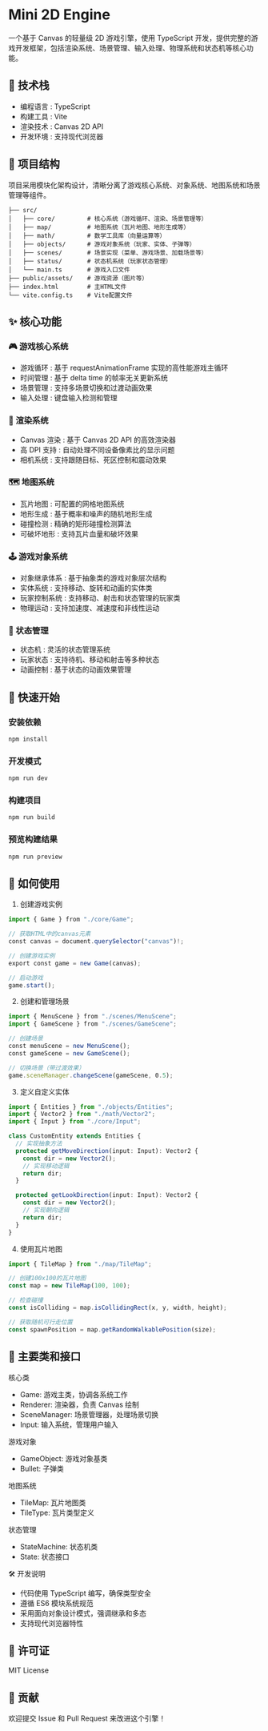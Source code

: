 # Mini 2D Engine

一个基于 Canvas 的轻量级 2D 游戏引擎，使用 TypeScript 开发，提供完整的游戏开发框架，包括渲染系统、场景管理、输入处理、物理系统和状态机等核心功能。

## 🚀 技术栈

- 编程语言 : TypeScript
- 构建工具 : Vite
- 渲染技术 : Canvas 2D API
- 开发环境 : 支持现代浏览器

## 📁 项目结构

项目采用模块化架构设计，清晰分离了游戏核心系统、对象系统、地图系统和场景管理等组件。

```
├── src/
│   ├── core/         # 核心系统（游戏循环、渲染、场景管理等）
│   ├── map/          # 地图系统（瓦片地图、地形生成等）
│   ├── math/         # 数学工具库（向量运算等）
│   ├── objects/      # 游戏对象系统（玩家、实体、子弹等）
│   ├── scenes/       # 场景实现（菜单、游戏场景、加载场景等）
│   ├── status/       # 状态机系统（玩家状态管理）
│   └── main.ts       # 游戏入口文件
├── public/assets/    # 游戏资源（图片等）
├── index.html        # 主HTML文件
└── vite.config.ts    # Vite配置文件
```

## ✨ 核心功能

### 🎮 游戏核心系统

- 游戏循环 : 基于 requestAnimationFrame 实现的高性能游戏主循环
- 时间管理 : 基于 delta time 的帧率无关更新系统
- 场景管理 : 支持多场景切换和过渡动画效果
- 输入处理 : 键盘输入检测和管理

### 🎨 渲染系统

- Canvas 渲染 : 基于 Canvas 2D API 的高效渲染器
- 高 DPI 支持 : 自动处理不同设备像素比的显示问题
- 相机系统 : 支持跟随目标、死区控制和震动效果

### 🗺️ 地图系统

- 瓦片地图 : 可配置的网格地图系统
- 地形生成 : 基于概率和噪声的随机地形生成
- 碰撞检测 : 精确的矩形碰撞检测算法
- 可破坏地形 : 支持瓦片血量和破坏效果

### 🕹️ 游戏对象系统

- 对象继承体系 : 基于抽象类的游戏对象层次结构
- 实体系统 : 支持移动、旋转和动画的实体类
- 玩家控制系统 : 支持移动、射击和状态管理的玩家类
- 物理运动 : 支持加速度、减速度和非线性运动

### 🧠 状态管理

- 状态机 : 灵活的状态管理系统
- 玩家状态 : 支持待机、移动和射击等多种状态
- 动画控制 : 基于状态的动画效果管理

## 🚀 快速开始

### 安装依赖

```Bash
npm install
```

### 开发模式

```Bash
npm run dev
```

### 构建项目

```Bash
npm run build
```

### 预览构建结果

```Bash
npm run preview
```

## 📖 如何使用

1. 创建游戏实例

```Typescript
import { Game } from "./core/Game";

// 获取HTML中的canvas元素
const canvas = document.querySelector("canvas")!;

// 创建游戏实例
export const game = new Game(canvas);

// 启动游戏
game.start();
```

2. 创建和管理场景

```Typescript
import { MenuScene } from "./scenes/MenuScene";
import { GameScene } from "./scenes/GameScene";

// 创建场景
const menuScene = new MenuScene();
const gameScene = new GameScene();

// 切换场景（带过渡效果）
game.sceneManager.changeScene(gameScene, 0.5);
```

3. 定义自定义实体

```Typescript
import { Entities } from "./objects/Entities";
import { Vector2 } from "./math/Vector2";
import { Input } from "./core/Input";

class CustomEntity extends Entities {
  // 实现抽象方法
  protected getMoveDirection(input: Input): Vector2 {
    const dir = new Vector2();
    // 实现移动逻辑
    return dir;
  }

  protected getLookDirection(input: Input): Vector2 {
    const dir = new Vector2();
    // 实现朝向逻辑
    return dir;
  }
}
```

4. 使用瓦片地图

```Typescript
import { TileMap } from "./map/TileMap";

// 创建100x100的瓦片地图
const map = new TileMap(100, 100);

// 检查碰撞
const isColliding = map.isCollidingRect(x, y, width, height);

// 获取随机可行走位置
const spawnPosition = map.getRandomWalkablePosition(size);
```

## 🎯 主要类和接口

核心类

- Game: 游戏主类，协调各系统工作
- Renderer: 渲染器，负责 Canvas 绘制
- SceneManager: 场景管理器，处理场景切换
- Input: 输入系统，管理用户输入

游戏对象

- GameObject: 游戏对象基类
- Bullet: 子弹类

地图系统

- TileMap: 瓦片地图类
- TileType: 瓦片类型定义

状态管理

- StateMachine: 状态机类
- State: 状态接口

🛠️ 开发说明

- 代码使用 TypeScript 编写，确保类型安全
- 遵循 ES6 模块系统规范
- 采用面向对象设计模式，强调继承和多态
- 支持现代浏览器特性

## 📝 许可证

MIT License

## 🤝 贡献

欢迎提交 Issue 和 Pull Request 来改进这个引擎！
